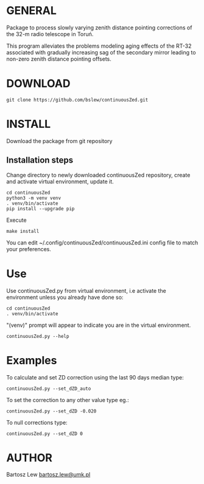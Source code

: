 # GENERAL

Package to process slowly varying zenith distance pointing corrections of the 32-m radio telescope
in Toruń.

This program alleviates the problems modeling aging effects of the RT-32 associated with 
gradually increasing sag of the secondary mirror leading to non-zero 
zenith distance pointing offsets.


# DOWNLOAD

```
git clone https://github.com/bslew/continuousZed.git
```

# INSTALL

Download the package from git repository

## Installation steps

Change directory to newly downloaded continuousZed repository, create and activate virtual environment,
update it.

```
cd continuousZed
python3 -m venv venv
. venv/bin/activate
pip install --upgrade pip

```

Execute

```
make install
```

You can edit ~/.config/continuousZed/continuousZed.ini config file to match your preferences.

# Use

Use continuousZed.py from virtual environment, i.e activate the environment unless you already have done so:

```
cd continuousZed
. venv/bin/activate
```

"(venv)" prompt will appear to indicate you are in the virtual environment.

```
continuousZed.py --help
```

# Examples

To calculate and set ZD correction using the last 90 days median type:

```
continuousZed.py --set_dZD_auto
```

To set the correction to any other value type eg.:

```
continuousZed.py --set_dZD -0.020
```

To null corrections type:

```
continuousZed.py --set_dZD 0
```


# AUTHOR
Bartosz Lew [<bartosz.lew@umk.pl>](bartosz.lew@umk.pl)

